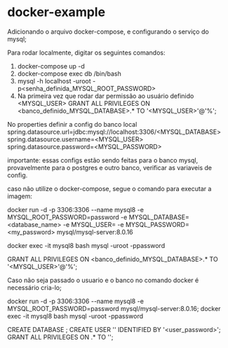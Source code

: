 # docker-example

Adicionando o arquivo docker-compose, e configurando o serviço do mysql;

Para rodar localmente, digitar os seguintes comandos:
1. docker-compose up -d
2. docker-compose exec db /bin/bash
3. mysql -h localhost -uroot -p<senha_definida_MYSQL_ROOT_PASSWORD>
4. Na primeira vez que rodar dar permissão ao usuário definido <MYSQL_USER> GRANT ALL PRIVILEGES ON <banco_definido_MYSQL_DATABASE>.* TO '<MYSQL_USER>'@'%';

No properties definir a config do banco local
spring.datasource.url=jdbc:mysql://localhost:3306/<MYSQL_DATABASE>
spring.datasource.username=<MYSQL_USER>
spring.datasource.password=<MYSQL_PASSWORD>

importante: essas configs estão sendo feitas para o banco mysql, provavelmente para o postgres e outro banco, verificar as variaveis de config.

caso não utilize o docker-compose, segue o comando para executar a imagem:

docker run -d -p 3306:3306 --name mysql8 -e MYSQL_ROOT_PASSWORD=password -e MYSQL_DATABASE=<database_name> -e MYSQL_USER=<username> -e MYSQL_PASSWORD=<my_password>  mysql/mysql-server:8.0.16
  
docker exec -it mysql8 bash
mysql -uroot -ppassword

GRANT ALL PRIVILEGES ON <banco_definido_MYSQL_DATABASE>.* TO '<MYSQL_USER>'@'%';

Caso não seja passado o usuario e o banco no comando docker é necessário cria-lo;

docker run -d -p 3306:3306 --name mysql8 -e MYSQL_ROOT_PASSWORD=password mysql/mysql-server:8.0.16;
docker exec -it mysql8 bash
mysql -uroot -ppassword

CREATE DATABASE <databasename>;
CREATE USER '<username>' IDENTIFIED BY '<user_password>';
GRANT ALL PRIVILEGES ON <databasename>.* TO '<username>';
